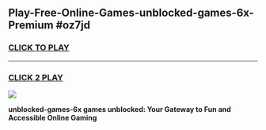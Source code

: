 
## Play-Free-Online-Games-unblocked-games-6x-Premium #oz7jd
<h3>
<a href="https://premium.freeplayer.one?title=unblocked-games-6x&ref=8M">CLICK TO PLAY</a></h3>
<hr>

<h3>
<a href="https://premium.freeplayer.one?title=unblocked-games-6x&ref=8M">CLICK 2 PLAY</a>
  
</h3>

<a href="https://premium.freeplayer.one?title=unblocked-games-6x&ref=8M"><img src="https://clearcache.store/games.png"></a>


**unblocked-games-6x games unblocked: Your Gateway to Fun and Accessible Online Gaming**
